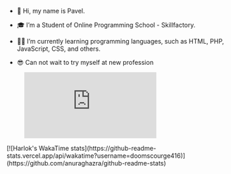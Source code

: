 - 👋 Hi, my name is Pavel.
- 🎓 I’m a Student of Online Programming School - Skillfactory.
- ✍🏻 I’m currently learning programming languages, such as HTML, PHP, JavaScript, CSS, and others.

- 😎 Can not wait to try myself at new profession

<figure><embed src="https://wakatime.com/share/@doomscourge416/2a73af96-e189-4020-9e95-083a7eb3c32f.svg"></embed></figure>
[![Harlok's WakaTime stats](https://github-readme-stats.vercel.app/api/wakatime?username=doomscourge416)](https://github.com/anuraghazra/github-readme-stats)
<!--
- 📫 How to reach me ...
- 😄 Pronouns: ...
- ⚡ Fun fact: ...


 
doomscourge416/doomscourge416 is a ✨ special ✨ repository because its `README.md` (this file) appears on your GitHub profile.
You can click the Preview link to take a look at your changes.
--->
